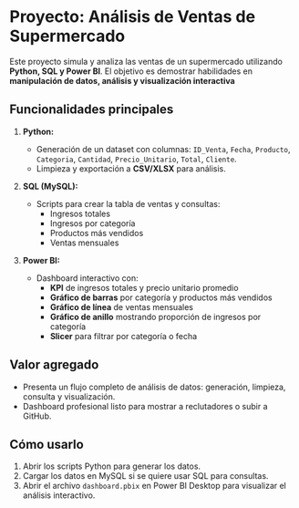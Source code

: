 # Proyecto: Análisis de Ventas de Supermercado

Este proyecto simula y analiza las ventas de un supermercado utilizando **Python, SQL y Power BI**. El objetivo es demostrar habilidades en **manipulación de datos, análisis y visualización interactiva**

## Funcionalidades principales

1. **Python:**  
   - Generación de un dataset con columnas: `ID_Venta`, `Fecha`, `Producto`, `Categoria`, `Cantidad`, `Precio_Unitario`, `Total`, `Cliente`.  
   - Limpieza y exportación a **CSV/XLSX** para análisis.  

2. **SQL (MySQL):**  
   - Scripts para crear la tabla de ventas y consultas:  
     - Ingresos totales  
     - Ingresos por categoría  
     - Productos más vendidos  
     - Ventas mensuales  

3. **Power BI:**  
   - Dashboard interactivo con:  
     - **KPI** de ingresos totales y precio unitario promedio  
     - **Gráfico de barras** por categoría y productos más vendidos  
     - **Gráfico de línea** de ventas mensuales  
     - **Gráfico de anillo** mostrando proporción de ingresos por categoría  
     - **Slicer** para filtrar por categoría o fecha  

## Valor agregado

- Presenta un flujo completo de análisis de datos: generación, limpieza, consulta y visualización.  
- Dashboard profesional listo para mostrar a reclutadores o subir a GitHub.  

## Cómo usarlo

1. Abrir los scripts Python para generar los datos.  
2. Cargar los datos en MySQL si se quiere usar SQL para consultas.  
3. Abrir el archivo `dashboard.pbix` en Power BI Desktop para visualizar el análisis interactivo.  


